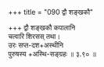 +++
title = "090 द्वौ शङ्खकौ"

+++
द्वौ शङ्खकौ कपालानि  
चत्वारि शिरसस् तथा।  
उरः सप्त-दश+अस्थीनि  
पुरुषस्य +अस्थि-सङ्ग्रहः  ॥ ३.९० ॥